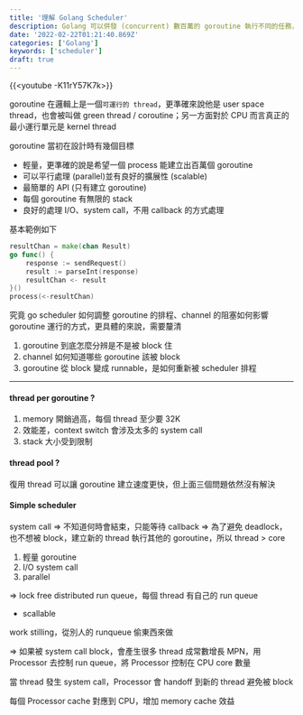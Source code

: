 ```yaml
---
title: '理解 Golang Scheduler'
description: Golang 可以併發 (concurrent) 數百萬的 goroutine 執行不同的任務，包含運算與 I/O，延續之前對 I/O 的理解，往 Golang 的 Scheduler 邁進，認識 scheduler 到底如何排程確保 fairness 與 performance
date: '2022-02-22T01:21:40.869Z'
categories: ['Golang']
keywords: ['scheduler']
draft: true
---
```

{{<youtube -K11rY57K7k>}}

goroutine 在邏輯上是一個`可運行的 thread`，更準確來說他是 user space thread，也會被叫做 green thread / coroutine；另一方面對於 CPU 而言真正的最小運行單元是 kernel thread

goroutine 當初在設計時有幾個目標
- 輕量，更準確的說是希望一個 process 能建立出百萬個 goroutine
- 可以平行處理 (parallel)並有良好的擴展性 (scalable)
- 最簡單的 API (只有建立 goroutine)
- 每個 goroutine 有無限的 stack
- 良好的處理 I/O、system call，不用 callback 的方式處理

基本範例如下
```go
resultChan = make(chan Result)
go func() {
    response := sendRequest()
    result := parseInt(response)
    resultChan <- result
}()
process(<-resultChan)
```

究竟 go scheduler 如何調整 goroutine 的排程、channel 的阻塞如何影響 goroutine 運行的方式，更具體的來說，需要釐清
1. goroutine 到底怎麼分辨是不是被 block 住
2. channel 如何知道哪些 goroutine 該被 block
3. goroutine 從 block 變成 runnable，是如何重新被 scheduler 排程

--------

#### thread per goroutine ?
1. memory 開銷過高，每個 thread 至少要 32K
2. 效能差，context switch 會涉及太多的 system call
3. stack 大小受到限制

#### thread pool ?
復用 thread 可以讓 goroutine 建立速度更快，但上面三個問題依然沒有解決

#### Simple scheduler

system call
=> 不知道何時會結束，只能等待 callback
=> 為了避免 deadlock，也不想被 block，建立新的 thread 執行其他的 goroutine，所以 thread > core

1. 輕量 goroutine
2. I/O system call
3. parallel

=> lock free
distributed run queue，每個 thread 有自己的 run queue
- scallable

work stilling，從別人的 runqueue 偷東西來做

=> 
如果被 system call block，會產生很多 thread 成常數增長
MPN，用 Processor 去控制 run queue，將 Processor 控制在 CPU core 數量

當 thread 發生 system call，Processor 會 handoff 到新的 thread 避免被 block

每個 Processor cache 對應到 CPU，增加 memory cache 效益

